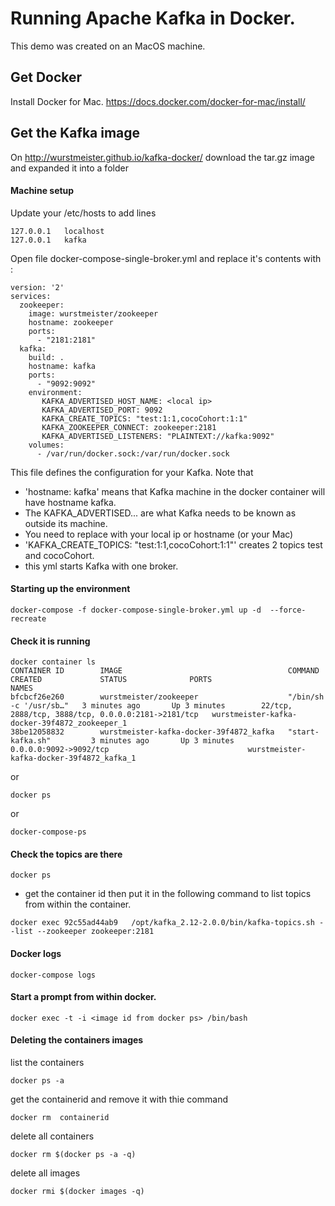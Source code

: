 <!-- SPDX-License-Identifier: Apache-2.0 -->
  
# Running Apache Kafka in Docker.  

This demo was created on an MacOS machine.    
  

## Get Docker
Install Docker for Mac. https://docs.docker.com/docker-for-mac/install/


## Get the Kafka image
On http://wurstmeister.github.io/kafka-docker/ download the tar.gz image and expanded it into a folder

#### Machine setup  
Update your /etc/hosts to add lines
```console
127.0.0.1   localhost
127.0.0.1   kafka
```


Open file docker-compose-single-broker.yml and replace it's contents with : 

```console
version: '2'
services:
  zookeeper:
    image: wurstmeister/zookeeper
    hostname: zookeeper
    ports:
      - "2181:2181"
  kafka:
    build: .
    hostname: kafka
    ports:
      - "9092:9092"
    environment:
       KAFKA_ADVERTISED_HOST_NAME: <local ip>
       KAFKA_ADVERTISED_PORT: 9092
       KAFKA_CREATE_TOPICS: "test:1:1,cocoCohort:1:1"
       KAFKA_ZOOKEEPER_CONNECT: zookeeper:2181
       KAFKA_ADVERTISED_LISTENERS: "PLAINTEXT://kafka:9092"
    volumes:
      - /var/run/docker.sock:/var/run/docker.sock
   ```
      
This file defines the configuration for your Kafka. Note that
  - 'hostname: kafka' means that Kafka machine in the docker container will have hostname kafka.
  - The KAFKA_ADVERTISED... are what Kafka needs to be known as outside its machine.
  -  You need to replace <local ip> with your local ip or hostname (or your Mac)
  - 'KAFKA_CREATE_TOPICS: "test:1:1,cocoCohort:1:1"' creates 2 topics test and cocoCohort. 
  - this yml starts Kafka with one broker. 
         
#### Starting up the environment
```console
docker-compose -f docker-compose-single-broker.yml up -d  --force-recreate
```

#### Check it is running 

```console
docker container ls
CONTAINER ID        IMAGE                                     COMMAND                  CREATED             STATUS              PORTS                                                NAMES
bfcbcf26e260        wurstmeister/zookeeper                    "/bin/sh -c '/usr/sb…"   3 minutes ago       Up 3 minutes        22/tcp, 2888/tcp, 3888/tcp, 0.0.0.0:2181->2181/tcp   wurstmeister-kafka-docker-39f4872_zookeeper_1
38be12058832        wurstmeister-kafka-docker-39f4872_kafka   "start-kafka.sh"         3 minutes ago       Up 3 minutes        0.0.0.0:9092->9092/tcp                               wurstmeister-kafka-docker-39f4872_kafka_1
```
or 
```console
docker ps
```
or 
```console
docker-compose-ps
```
#### Check the topics are there
```console
docker ps 
 ```
 - get the container id then put it in the following command to list topics from within the container.
```console
docker exec 92c55ad44ab9   /opt/kafka_2.12-2.0.0/bin/kafka-topics.sh --list --zookeeper zookeeper:2181
```

#### Docker logs 
```console
docker-compose logs 
```

#### Start a prompt from within docker.
```console
docker exec -t -i <image id from docker ps> /bin/bash
```
#### Deleting the containers images

list the containers 
```console
docker ps -a 
```
get the containerid and remove it with thie command
```console 
docker rm  containerid
```

delete all containers
```console
docker rm $(docker ps -a -q)
```
delete all images 
```console
docker rmi $(docker images -q)
```
